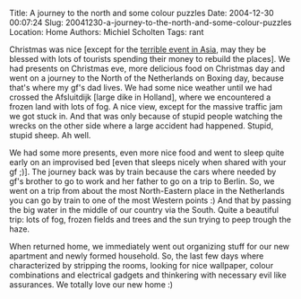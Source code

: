 Title: A journey to the north and some colour puzzles
Date: 2004-12-30 00:07:24
Slug: 20041230-a-journey-to-the-north-and-some-colour-puzzles
Location: Home
Authors: Michiel Scholten
Tags: rant

<p>Christmas was nice [except for the <a href="http://en.wikipedia.org/wiki/2004_Indian_Ocean_earthquake">terrible event in Asia</a>, may they be blessed with lots of tourists spending their money to rebuild the places]. We had presents on Christmas eve, more delicious food on Christmas day and went on a journey to the North of the Netherlands on Boxing day, because that's where my gf's dad lives. We had some nice weather until we had crossed the Afsluitdijk [large dike in Holland], where we encountered a frozen land with lots of fog. A nice view, except for the massive traffic jam we got stuck in. And that was only because of stupid people watching the wrecks on the other side where a large accident had happened. Stupid, stupid sheep. Ah well.</p>
<p>We had some more presents, even more nice food and went to sleep quite early on an improvised bed [even that sleeps nicely when shared with your gf ;)]. The journey back was by train because the cars where needed by gf's brother to go to work and her father to go on a trip to Berlin. So, we went on a trip from about the most North-Eastern place in the Netherlands you can go by train to one of the most Western points :) And that by passing the big water in the middle of our country via the South. Quite a beautiful trip: lots of fog, frozen fields and trees and the sun trying to peep trough the haze.</p>
<p>When returned home, we immediately went out organizing stuff for our new apartment and newly formed household. So, the last few days where characterized by stripping the rooms, looking for nice wallpaper, colour combinations and electrical gadgets and thinkering with necessary evil like assurances. We totally love our new home :)</p>